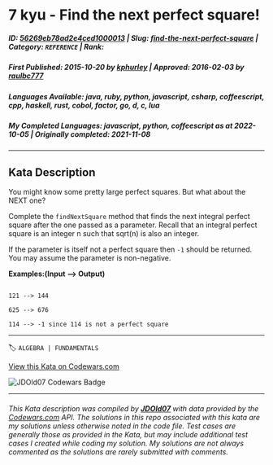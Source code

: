 # 7 kyu - Find the next perfect square!

##### **ID**: [56269eb78ad2e4ced1000013](https://www.codewars.com/kata/56269eb78ad2e4ced1000013) | **Slug**: [find-the-next-perfect-square](https://www.codewars.com/kata/56269eb78ad2e4ced1000013) | **Category**: `REFERENCE` | **Rank**: <span style="color:white">7 kyu</span>

##### **First Published**: 2015-10-20 ***by*** [kphurley](https://www.codewars.com/users/kphurley) | **Approved**: 2016-02-03 ***by*** [raulbc777](https://www.codewars.com/users/raulbc777)

##### **Languages Available**: java, ruby, python, javascript, csharp, coffeescript, cpp, haskell, rust, cobol, factor, go, d, c, lua

##### **My Completed Languages**: javascript, python, coffeescript ***as at*** 2022-10-05 | **Originally completed**: 2021-11-08

---

## Kata Description


You might know some pretty large perfect squares. But what about the NEXT one?



Complete the `findNextSquare` method that finds the next integral perfect square after the one passed as a parameter. Recall that an integral perfect square is an integer n such that sqrt(n) is also an integer.  



If the parameter is itself not a perfect square then `-1` should be returned. You may assume the parameter is non-negative.



**Examples:(Input --> Output)**



```

121 --> 144

625 --> 676

114 --> -1 since 114 is not a perfect square

```



---


🏷 `ALGEBRA | FUNDAMENTALS`


[View this Kata on Codewars.com](https://www.codewars.com/kata/56269eb78ad2e4ced1000013)

![](https://www.codewars.com/users/jdold07/badges/large "JDOld07 Codewars Badge")

---

###### *This Kata description was compiled by [**JDOld07**](https://tpstech.dev) with data provided by the [Codewars.com](https://www.codewars.com) API.  The solutions in this repo associated with this kata are my solutions unless otherwise noted in the code file.  Test cases are generally those as provided in the Kata, but may include additional test cases I created while coding my solution.  My solutions are not always commented as the solutions are rarely submitted with comments.*
